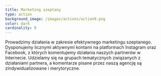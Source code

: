 ```yaml
---
title: Marketing szeptany
type: action
background_image: /images/actions/action9.png
color: dark
cardinality: 9
---
```

Prowadzimy działania w zakresie efektywnego marketingu szeptanego. Dysponujemy licznymi aktywnymi kontami na platformach Instagram oraz Facebook, z których komentujemy działania naszych partnerów w Internecie. Udzielamy się na grupach tematycznych związanych z działaniami partnera, a komentarze pisane przez naszą agencję są zindywidualizowane i merytoryczne.